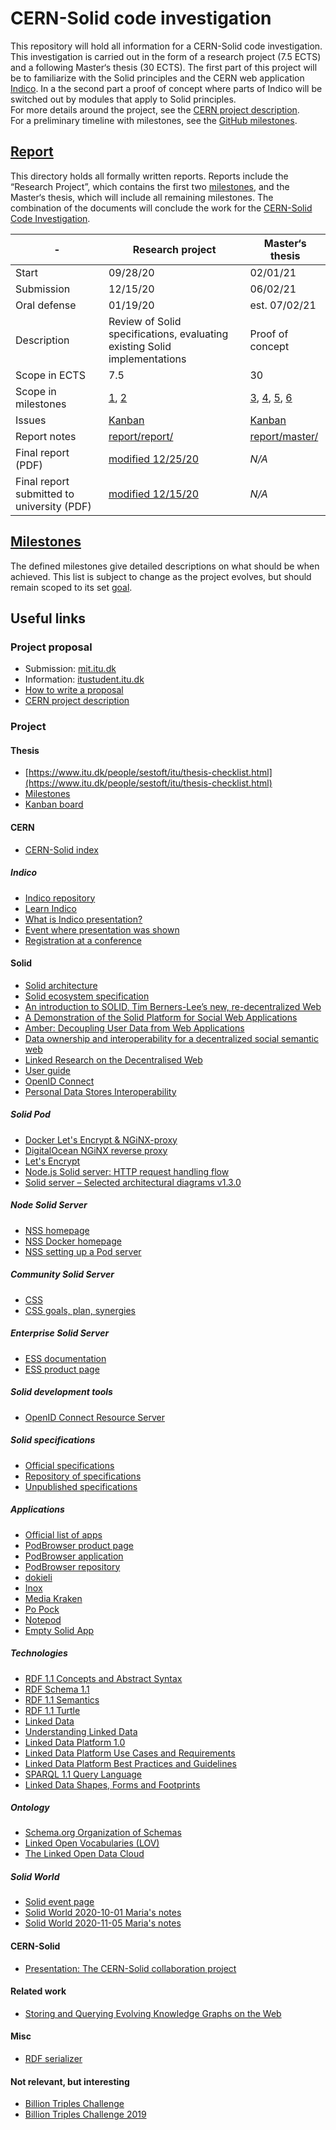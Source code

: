# CERN-Solid code investigation

This repository will hold all information for a CERN-Solid code investigation. This investigation is carried out in the form of a research project (7.5 ECTS) and a following Master‘s thesis (30 ECTS).
The first part of this project will be to familiarize with the Solid principles and the CERN web application [Indico](https://github.com/indico/indico/).
In a the second part a proof of concept where parts of Indico will be switched out by modules that apply to Solid principles.\
For more details around the project, see the [CERN project description](https://it-student-projects.web.cern.ch/projects/cern-solid-code-investigation).\
For a preliminary timeline with milestones, see the [GitHub milestones](https://github.com/janschill/uni-research_project/milestones?direction=asc&sort=due_date&state=open).

## [Report](https://github.com/janschill/uni-research_project/blob/main/report/)

This directory holds all formally written reports. Reports include the “Research Project”, which contains the first two [milestones](https://it-student-projects.web.cern.ch/projects/cern-solid-code-investigation), and the Master‘s thesis, which will include all remaining milestones. The combination of the documents will conclude the work for the [CERN-Solid Code Investigation](https://it-student-projects.web.cern.ch/projects/cern-solid-code-investigation).

|-| Research project | Master‘s thesis |
| - | - | - |
| Start | 09/28/20 | 02/01/21 |
| Submission | 12/15/20 | 06/02/21 |
| Oral defense | 01/19/20 | est. 07/02/21 |
| Description | Review of Solid specifications, evaluating existing Solid implementations | Proof of concept |
| Scope in ECTS | 7.5 | 30 |
| Scope in milestones | [1](https://github.com/janschill/uni-research_project/milestones/2/), [2](https://github.com/janschill/uni-research_project/milestone/3) | [3](https://github.com/janschill/uni-research_project/milestone/14), [4](https://github.com/janschill/uni-research_project/milestone/15), [5](https://github.com/janschill/uni-research_project/milestone/16), [6](https://github.com/janschill/uni-research_project/milestone/17) |
| Issues | [Kanban](https://github.com/janschill/uni-research_project/projects/1) | [Kanban](https://github.com/janschill/uni-research_project/projects/2) |
| Report notes | [report/report/](https://github.com/janschill/uni-research_project/tree/main/report/report) | [report/master/](https://github.com/janschill/uni-research_project/tree/main/report/master) |
| Final report (PDF) | [modified 12/25/20](https://github.com/janschill/uni-research_project/blob/main/report/report.pdf) | *N/A* |
| Final report submitted to university (PDF) | [modified 12/15/20](https://github.com/janschill/uni-research_project/blob/main/report/report-submitted-to-university.pdf) | *N/A* |

## [Milestones](https://github.com/janschill/uni-research_project/milestones?direction=asc&sort=due_date&state=open)

The defined milestones give detailed descriptions on what should be when achieved. This list is subject to change as the project evolves, but should remain scoped to its set [goal](https://it-student-projects.web.cern.ch/projects/cern-solid-code-investigation).

## Useful links

### Project proposal

- Submission: [mit.itu.dk](mit.itu.dk)
- Information: [itustudent.itu.dk](https://itustudent.itu.dk/study-administration/project-work/register-for-the-project)
- [How to write a proposal](https://dasya.itu.dk/for-students/howto/proposal/)
- [CERN project description](https://it-student-projects.web.cern.ch/projects/cern-solid-code-investigation)

### Project

#### Thesis

- [https://www.itu.dk/people/sestoft/itu/thesis-checklist.html](https://www.itu.dk/people/sestoft/itu/thesis-checklist.html)
- [Milestones](https://github.com/janschill/uni-research_project/milestones?direction=asc&sort=due_date&state=open)
- [Kanban board](https://github.com/janschill/uni-research_project/projects/1)

#### CERN

- [CERN-Solid index](https://indico.cern.ch/category/11962/)

##### Indico

- [Indico repository](https://github.com/indico/indico)
- [Learn Indico](https://indico.docs.cern.ch/)
- [What is Indico presentation?](https://pferreir.github.io/indico-presentations/20200207-solid-brainstorming/)
- [Event where presentation was shown](https://indico.cern.ch/event/866085/)
- [Registration at a conference](https://indico.docs.cern.ch/conferences/registration/)

#### Solid

- [Solid architecture](https://rubenverborgh.github.io/solid-server-architecture/solid-architecture-v1-3-0.pdf)
- [Solid ecosystem specification](https://solid.github.io/specification/)
- [An introduction to SOLID, Tim Berners-Lee’s new, re-decentralized Web](https://www.freecodecamp.org/news/an-introduction-to-solid-tim-berners-lees-new-re-decentralized-web-25d6b78c523b/)
- [A Demonstration of the Solid Platform for Social Web Applications](http://gdac.uqam.ca/WWW2016-Proceedings/companion/p223.pdf)
- [Amber: Decoupling User Data from Web Applications](https://pdos.csail.mit.edu/papers/amber:hotos15.pdf)
- [Data ownership and interoperability for a decentralized social semantic web](https://tel.archives-ouvertes.fr/tel-00917965/document)
- [Linked Research on the Decentralised Web](https://csarven.ca/linked-research-decentralised-web)
- [User guide](https://github.com/solid/userguide)
- [OpenID Connect](https://openid.net/connect/)
- [Personal Data Stores Interoperability](https://pdsinterop.org)

##### Solid Pod

- [Docker Let's Encrypt & NGiNX-proxy](https://github.com/nginx-proxy/docker-letsencrypt-nginx-proxy-companion)
- [DigitalOcean NGiNX reverse proxy](https://www.digitalocean.com/community/tutorials/how-to-configure-nginx-as-a-web-server-and-reverse-proxy-for-apache-on-one-ubuntu-20-04-server)
- [Let's Encrypt](https://letsencrypt.org/getting-started/)
- [Node.js Solid server: HTTP request handling flow](https://github.com/solid/solid-architecture/blob/master/server/request-flow.md)
- [Solid server – Selected architectural diagrams v1.3.0](https://rubenverborgh.github.io/solid-server-architecture/solid-architecture-v1-3-0.pdf)

##### Node Solid Server

- [NSS homepage](https://github.com/solid/node-solid-server)
- [NSS Docker homepage](https://github.com/angelo-v/docker-solid-server)
- [NSS setting up a Pod server](https://solidproject.org/for-developers/pod-server)

##### Community Solid Server

- [CSS](https://github.com/solid/community-server/)
- [CSS goals, plan, synergies](https://rubenverborgh.github.io/Solid-World-August-2020/#)

##### Enterprise Solid Server

- [ESS documentation](https://docs.inrupt.com/ess/)
- [ESS product page](https://inrupt.com/products/enterprise-solid-server/)

##### Solid development tools

- [OpenID Connect Resource Server](https://github.com/solid/oidc-rs)

##### Solid specifications

- [Official specifications](https://solid.github.io/specification/)
- [Repository of specifications](https://github.com/solid/specification/)
- [Unpublished specifications](https://github.com/solid/solid-spec/)

##### Applications

- [Official list of apps](https://solidproject.org/use-solid/apps)
- [PodBrowser product page](https://inrupt.com/products/podbrowser/)
- [PodBrowser application](https://podbrowser.inrupt.com/)
- [PodBrowser repository](https://github.com/inrupt/pod-browser)
- [dokieli](https://dokie.li/)
- [Inox](https://www.inox.app/)
- [Media Kraken](https://noeldemartin.github.io/media-kraken/login)
- [Po Pock](https://scenaristeur.github.io/solid-vue-panes/)
- [Notepod](https://gitlab.com/vincenttunru/notepod)
- [Empty Solid App](https://github.com/michielbdejong/empty-solid-app)

##### Technologies

- [RDF 1.1 Concepts and Abstract Syntax](https://www.w3.org/TR/2014/REC-rdf11-concepts-20140225/)
- [RDF Schema 1.1](https://www.w3.org/TR/rdf-schema/)
- [RDF 1.1 Semantics](https://www.w3.org/TR/2014/REC-rdf11-mt-20140225/#bib-RDF11-CONCEPTS)
- [RDF 1.1 Turtle](https://www.w3.org/TR/2014/REC-turtle-20140225/)
- [Linked Data](https://www.w3.org/DesignIssues/LinkedData.html)
- [Understanding Linked Data](http://computingjoy.com/blog/2016/09/26/understanding-linked-data/)
- [Linked Data Platform 1.0](https://www.w3.org/TR/ldp/)
- [Linked Data Platform Use Cases and Requirements](https://www.w3.org/TR/ldp-ucr/)
- [Linked Data Platform Best Practices and Guidelines](https://www.w3.org/TR/ldp-bp/)
- [SPARQL 1.1 Query Language](https://www.w3.org/TR/sparql11-query/)
- [Linked Data Shapes, Forms and Footprints](https://www.w3.org/DesignIssues/Footprints.html)

##### Ontology

- [Schema.org Organization of Schemas](https://schema.org/docs/schemas.html)
- [Linked Open Vocabularies (LOV)](https://lov.linkeddata.es/dataset/lov)
- [The Linked Open Data Cloud](https://lod-cloud.net/)

##### Solid World

- [Solid event page](https://solidproject.org/events)
- [Solid World 2020-10-01 Maria's notes](https://codimd.web.cern.ch/s/SJIriOm8D#)
- [Solid World 2020-11-05 Maria's notes](https://codimd.web.cern.ch/s/LXhE5VyrO#)

#### CERN-Solid

- [Presentation: The CERN-Solid collaboration project](https://indico.cern.ch/event/883268/contributions/3995749/)

#### Related work

- [Storing and Querying Evolving Knowledge Graphs on the Web](https://phd.rubensworks.net/)

#### Misc

- [RDF serializer](http://www.ldf.fi/service/rdf-serializer)

#### Not relevant, but interesting

- [Billion Triples Challenge](http://km.aifb.kit.edu/projects/btc-2014/)
- [Billion Triples Challenge 2019](https://zenodo.org/record/2634588)
